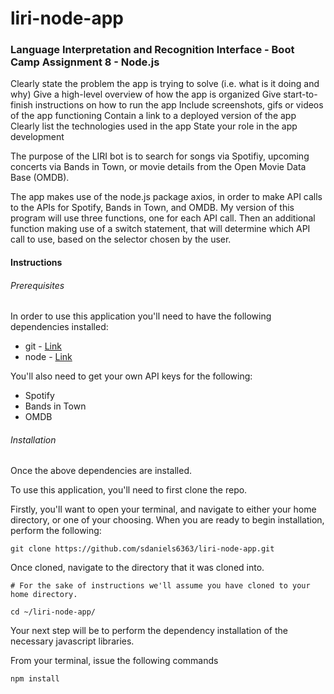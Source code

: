 # liri-node-app
### Language Interpretation and Recognition Interface - Boot Camp Assignment 8 - Node.js

Clearly state the problem the app is trying to solve (i.e. what is it doing and why)
Give a high-level overview of how the app is organized
Give start-to-finish instructions on how to run the app
Include screenshots, gifs or videos of the app functioning
Contain a link to a deployed version of the app
Clearly list the technologies used in the app
State your role in the app development


The purpose of the LIRI bot is to search for songs via Spotifiy, upcoming concerts via Bands in Town, or movie details from the Open Movie Data Base (OMDB).   

The app makes use of the node.js package axios, in order to make API calls to the APIs for Spotify, Bands in Town, and OMDB.  My version of this program will use three functions, one for each API call.  Then an additional function making use of a switch statement, that will determine which API call to use, based on the selector chosen by the user.

#### Instructions

###### Prerequisites

In order to use this application you'll need to have the following dependencies installed:
* git - [Link](https://git-scm.com/)
* node - [Link](https://nodejs.org/en/)

You'll also need to get your own API keys for the following:
* Spotify
* Bands in Town
* OMDB

###### Installation

Once the above dependencies are installed.

To use this application, you'll need to first clone the repo.

Firstly, you'll want to open your terminal, and navigate to either your home directory, or one of your choosing.  When you are ready to begin installation, perform the following:

```
git clone https://github.com/sdaniels6363/liri-node-app.git
```

Once cloned, navigate to the directory that it was cloned into.

```
# For the sake of instructions we'll assume you have cloned to your home directory.

cd ~/liri-node-app/
```

Your next step will be to perform the dependency installation of the necessary javascript libraries.

From your terminal, issue the following commands

```
npm install
```

